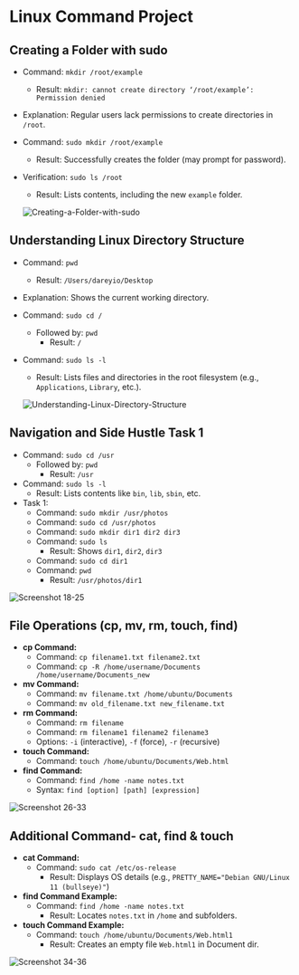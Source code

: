 # Linux Command Project

##  Creating a Folder with sudo

- Command: `mkdir /root/example`
  - Result: `mkdir: cannot create directory ‘/root/example’: Permission denied`
- Explanation: Regular users lack permissions to create directories in `/root`.
- Command: `sudo mkdir /root/example`
  - Result: Successfully creates the folder (may prompt for password).
- Verification: `sudo ls /root`
  - Result: Lists contents, including the new `example` folder.

  ![Creating-a-Folder-with-sudo](screenshot_1-8.png)

## Understanding Linux Directory Structure

- Command: `pwd`
  - Result: `/Users/dareyio/Desktop`
- Explanation: Shows the current working directory.
- Command: `sudo cd /`
  - Followed by: `pwd`
    - Result: `/`
- Command: `sudo ls -l`
  - Result: Lists files and directories in the root filesystem (e.g., `Applications`, `Library`, etc.).

  ![Understanding-Linux-Directory-Structure](screenshot_9-17.png)

## Navigation and Side Hustle Task 1

- Command: `sudo cd /usr`
  - Followed by: `pwd`
    - Result: `/usr`
- Command: `sudo ls -l`
  - Result: Lists contents like `bin`, `lib`, `sbin`, etc.
- Task 1:
  - Command: `sudo mkdir /usr/photos`
  - Command: `sudo cd /usr/photos`
  - Command: `sudo mkdir dir1 dir2 dir3`
  - Command: `sudo ls`
    - Result: Shows `dir1`, `dir2`, `dir3`
  - Command: `sudo cd dir1`
  - Command: `pwd`
    - Result: `/usr/photos/dir1`

![Screenshot 18-25](screenshot_18-25.png)

## File Operations (cp, mv, rm, touch, find)

- **cp Command:**
  - Command: `cp filename1.txt filename2.txt`
  - Command: `cp -R /home/username/Documents /home/username/Documents_new`
- **mv Command:**
  - Command: `mv filename.txt /home/ubuntu/Documents`
  - Command: `mv old_filename.txt new_filename.txt`
- **rm Command:**
  - Command: `rm filename`
  - Command: `rm filename1 filename2 filename3`
  - Options: `-i` (interactive), `-f` (force), `-r` (recursive)
- **touch Command:**
  - Command: `touch /home/ubuntu/Documents/Web.html`
- **find Command:**
  - Command: `find /home -name notes.txt`
  - Syntax: `find [option] [path] [expression]`

![Screenshot 26-33](screenshot_26-33.png)

## Additional Command- cat, find & touch

- **cat Command:**
  - Command: `sudo cat /etc/os-release`
    - Result: Displays OS details (e.g., `PRETTY_NAME="Debian GNU/Linux 11 (bullseye)"`)
- **find Command Example:**
  - Command: `find /home -name notes.txt`
    - Result: Locates `notes.txt` in `/home` and subfolders.
- **touch Command Example:**
  - Command: `touch /home/ubuntu/Documents/Web.html1`
    - Result: Creates an empty file `Web.html1` in Document dir.

![Screenshot 34-36](screenshot_34-36.png)    
